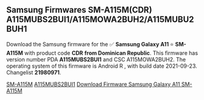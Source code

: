 <h2>Samsung Firmwares SM-A115M(CDR) A115MUBS2BUI1/A115MOWA2BUH2/A115MUBU2BUH1</h2>
Download the Samsung firmware for the ✅ <strong>Samsung Galaxy A11 </strong> ⭐ <strong>SM-A115M</strong> with product code <strong>CDR</strong> <strong> from Dominican Republic</strong>. This firmware has version number PDA <strong>A115MUBS2BUI1</strong> and CSC A115MOWA2BUH2. The operating system of this firmware is Android R , with build date 2021-09-23. Changelist <strong>21980971</strong>.


[SM-A115M](https://samfirm.shop/samsung/model/SM-A115M)
[A115MUBS2BUI1](https://samfirm.shop/samsung/pda/A115MUBS2BUI1)
[Download Firmware Samsung Galaxy A11 SM-A115M](https://samfirm.shop/samsung/firmware/459163)
